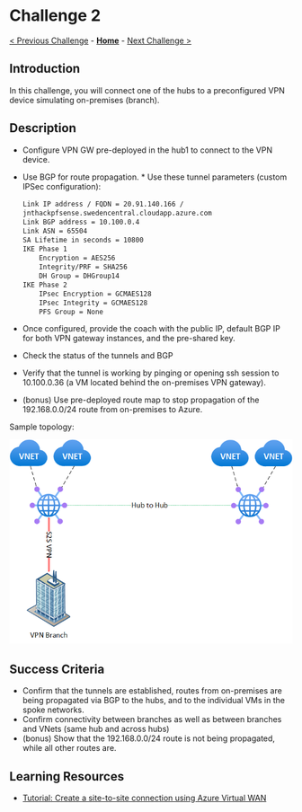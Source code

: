 # Challenge 2

[< Previous Challenge](01_simple_vwan.md) - **[Home](../README.md)** - [Next Challenge >](03_isolated_vnets.md)

## Introduction

In this challenge, you will connect one of the hubs to a preconfigured VPN device simulating on-premises (branch).

## Description

* Configure VPN GW pre-deployed in the hub1 to connect to the VPN device.
* Use BGP for route propagation.
      * Use these tunnel parameters (custom IPSec configuration):

    ```
    Link IP address / FQDN = 20.91.140.166 / jnthackpfsense.swedencentral.cloudapp.azure.com
    Link BGP address = 10.100.0.4
    Link ASN = 65504
    SA Lifetime in seconds = 10800
    IKE Phase 1 
        Encryption = AES256
        Integrity/PRF = SHA256
        DH Group = DHGroup14
    IKE Phase 2
        IPsec Encryption = GCMAES128
        IPsec Integrity = GCMAES128
        PFS Group = None
    ```

* Once configured, provide the coach with the public IP, default BGP IP for both VPN gateway instances, and the pre-shared key.
* Check the status of the tunnels and BGP
* Verify that the tunnel is working by pinging or opening ssh session to 10.100.0.36 (a VM located behind the on-premises VPN gateway).
* (bonus) Use pre-deployed route map to stop propagation of the 192.168.0.0/24 route from on-premises to Azure.

Sample topology:

![topology](./images/vwan02.png)

## Success Criteria

* Confirm that the tunnels are established, routes from on-premises are being propagated via BGP to the hubs, and to the individual VMs in the spoke networks.
* Confirm connectivity between branches as well as between branches and VNets (same hub and across hubs)
* (bonus) Show that the 192.168.0.0/24 route is not being propagated, while all other routes are.

## Learning Resources

* [Tutorial: Create a site-to-site connection using Azure Virtual WAN](https://learn.microsoft.com/en-us/azure/virtual-wan/virtual-wan-site-to-site-portal)